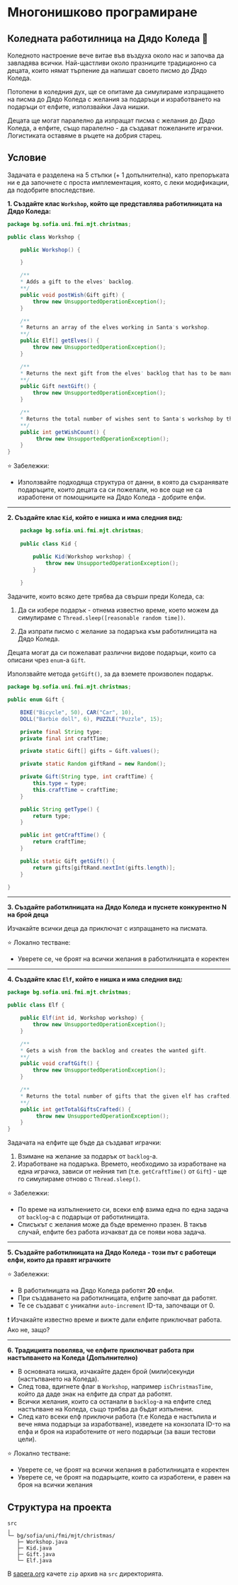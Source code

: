 # Многонишково програмиране

## Коледната работилница на Дядо Коледа :christmas_tree:

Коледното настроение вече витае във въздуха около нас и започва да завладява всички. Най-щастливи около празниците традиционно са децата, които нямат търпение да напишат своето писмо до Дядо Коледа.

Потопени в коледния дух, ще се опитаме да симулираме изпращането на писма до Дядо Коледа с желания за подаръци и изработването на подаръци от елфите, използвайки Java нишки.

Децата ще могат паралелно да изпращат писма с желания до Дядо Коледа, а елфите, също паралелно - да създават пожеланите играчки. Логистиката оставяме в ръцете на добрия старец.

## Условие

Задачата е разделена на 5 стъпки (+ 1 допълнителна), като препоръката ни е да започнете с проста имплементация, която, с леки модификации, да подобрите впоследствие.

**1. Създайте клас `Workshop`, който ще представлява работилницата на Дядо Коледа:**


```java
package bg.sofia.uni.fmi.mjt.christmas;

public class Workshop {

    public Workshop() {

    }

    /**
    * Adds a gift to the elves' backlog.
    **/
    public void postWish(Gift gift) {
        throw new UnsupportedOperationException();
    }

    /**
    * Returns an array of the elves working in Santa's workshop.
    **/
    public Elf[] getElves() {
        throw new UnsupportedOperationException();
    }

    /**
    * Returns the next gift from the elves' backlog that has to be manufactured.
    **/
    public Gift nextGift() {
        throw new UnsupportedOperationException();
    }

    /**
    * Returns the total number of wishes sent to Santa's workshop by the kids.
    **/
    public int getWishCount() {
         throw new UnsupportedOperationException(); 
    }
}
```

:star: Забележки:
- Използвайте подходяща структура от данни, в която да съхранявате подаръците, които децата са си пожелали, но все още не са изработени от помощниците на Дядо Коледа - добрите елфи.

<hr>

**2. Създайте клас `Kid`, който е нишка и има следния вид:**

```java
    package bg.sofia.uni.fmi.mjt.christmas;
    
    public class Kid {

        public Kid(Workshop workshop) {
            throw new UnsupportedOperationException();
        }
        
    }
```

Задачите, които всяко дете трябва да свърши преди Коледа, са:

1. Да си избере подарък - отнема известно време, което можем да симулираме с `Thread.sleep([reasonable random time])`.

2. Да изпрати писмо с желание за подаръка към работилницата на Дядо Коледа.

Децата могат да си пожелават различни видове подаръци, които са описани чрез `enum`-a `Gift`. 

Използвайте метода `getGift()`, за да вземете произволен подарък.

```java
package bg.sofia.uni.fmi.mjt.christmas;

public enum Gift {

    BIKE("Bicycle", 50), CAR("Car", 10),
    DOLL("Barbie doll", 6), PUZZLE("Puzzle", 15);

    private final String type;
    private final int craftTime;

    private static Gift[] gifts = Gift.values();

    private static Random giftRand = new Random();

    private Gift(String type, int craftTime) {
        this.type = type;
        this.craftTime = craftTime;
    }

    public String getType() {
        return type;
    }

    public int getCraftTime() {
        return craftTime;
    }

    public static Gift getGift() {
        return gifts[giftRand.nextInt(gifts.length)];
    }

}
```

<hr>

**3. Създайте работилницата на Дядо Коледа и пуснете конкурентно N на брой деца**

Изчакайте всички деца да приключат с изпращането на писмата.

:star: Локално тестване:

- Уверете се, че броят на всички желания в работилницата е коректен

<hr>

**4. Създайте клас `Elf`, който е нишка и има следния вид:**

```java
package bg.sofia.uni.fmi.mjt.christmas;

public class Elf {

    public Elf(int id, Workshop workshop) {
        throw new UnsupportedOperationException();
    }

    /**
    * Gets a wish from the backlog and creates the wanted gift.
    **/
    public void craftGift() {
        throw new UnsupportedOperationException();
    }

    /**
    * Returns the total number of gifts that the given elf has crafted.
    **/
    public int getTotalGiftsCrafted() {
         throw new UnsupportedOperationException();
    }
}
```

  Задачата на елфите ще бъде да създават играчки:

  1. Взимане на желание за подарък от `backlog`-a.
  2. Изработване на подаръка. Времето, необходимо за изработване на една играчка, зависи от нейния тип (т.е. `getCraftTime()` от `Gift`) - ще го симулираме отново с `Thread.sleep()`.

:star: Забележки:
- По време на изпълнението си, всеки елф взима една по една задача от `backlog`-a с подаръци от работилницата.
- Списъкът с желания може да бъде временно празен. В такъв случай, елфите без работа изчакват да се появи нова задача.

<hr>

**5. Създайте работилницата на Дядо Коледа - този път с работещи елфи, които да правят играчките**

:star: Забележки:
- В работилницата на Дядо Коледа работят **20** елфи.
- При създаването на работилницата, елфите започват да работят.
- Те се създават с уникални `auto-increment` ID-та, започващи от 0.

:exclamation: Изчакайте известно време и вижте дали елфите приключват работа. Ако не, защо?

<hr>

**6. Традицията повелява, че елфите приключват работа при настъпването на Коледа (Допълнително)**

- В основната нишка, изчакайте даден брой (мили)секунди (настъпването на Коледа).
- След това, вдигнете флаг в `Workshop`, например `isChristmasTime`, който да даде знак на елфите да спрат да работят.
- Всички желания, които са останали в `backlog`-a на елфите след настъпване на Коледа, също трябва да бъдат изпълнени.
- След като всеки елф приключи работа (т.е Коледа е настъпила и вече няма подаръци за изработване), изведете на конзолата ID-то на елфа и броя на изработените от него подаръци (за ваши тестови цели).

:star:  Локално тестване:
- Уверете се, че броят на всички желания в работилницата е коректен
- Уверете се, че броят на подаръците, които са изработени, е равен на броя на всички желания

## Структура на проекта

```
src
╷
└─ bg/sofia/uni/fmi/mjt/christmas/
   ├─ Workshop.java
   ├─ Kid.java
   ├─ Gift.java
   └─ Elf.java
```

В [sapera.org](sapera.org) качете `zip` архив на `src` директорията.
